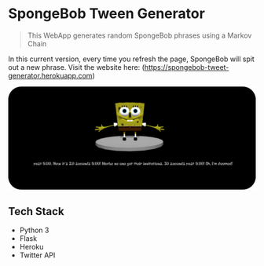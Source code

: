 # SpongeBob Tween Generator
> This WebApp generates random SpongeBob phrases using a Markov Chain

In this current version, every time you refresh the page, SpongeBob will spit out a new phrase.
Visit the website here: (https://spongebob-tweet-generator.herokuapp.com)

<img src = "images/Spongebob-rounded.png">

## Tech Stack

- Python 3
- Flask
- Heroku
- Twitter API
